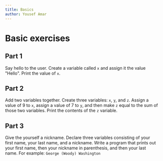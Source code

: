 ```yaml
---
title: Basics
author: Yousef Amar
---
```


# Basic exercises

## Part 1

Say hello to the user. Create a variable called `x` and assign it the value "Hello". Print the value of `x`.

## Part 2

Add two variables together. Create three variables: `x`, `y`, and `z`. Assign a value of 9 to `x`, assign a value of 7 to `y`, and then make `z` equal to the sum of those two variables. Print the contents of the `z` variable.

## Part 3

Give the yourself a nickname. Declare three variables consisting of your first name, your last name, and
a nickname. Write a program that prints out your first name, then your nickname in parenthesis, and then your last name. For example: `George (Woody) Washington`
